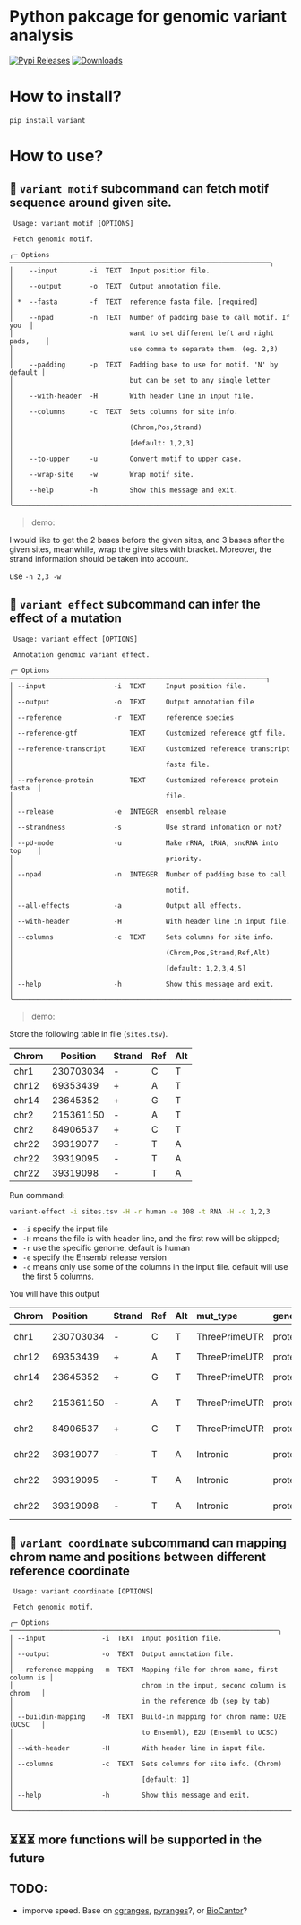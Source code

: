 # Python pakcage for genomic variant analysis

[![Pypi Releases](https://img.shields.io/pypi/v/variant.svg)](https://pypi.python.org/pypi/variant)
[![Downloads](https://pepy.tech/badge/variant)](https://pepy.tech/project/variant)

# How to install?

```
pip install variant
```

# How to use?

## 🧬 `variant motif` subcommand can fetch motif sequence around given site.

```
 Usage: variant motif [OPTIONS]

 Fetch genomic motif.

╭─ Options ─────────────────────────────────────────────────────────────────╮
│    --input        -i  TEXT  Input position file.                          │
│    --output       -o  TEXT  Output annotation file.                       │
│ *  --fasta        -f  TEXT  reference fasta file. [required]              │
│    --npad         -n  TEXT  Number of padding base to call motif. If you  │
│                             want to set different left and right pads,    │
│                             use comma to separate them. (eg. 2,3)         │
│    --padding      -p  TEXT  Padding base to use for motif. 'N' by default │
│                             but can be set to any single letter           │
│    --with-header  -H        With header line in input file.               │
│    --columns      -c  TEXT  Sets columns for site info.                   │
│                             (Chrom,Pos,Strand)                            │
│                             [default: 1,2,3]                              │
│    --to-upper     -u        Convert motif to upper case.                  │
│    --wrap-site    -w        Wrap motif site.                              │
│    --help         -h        Show this message and exit.                   │
╰───────────────────────────────────────────────────────────────────────────╯
```

> demo:

I would like to get the 2 bases before the given sites, and 3 bases after the given sites, meanwhile, wrap the give sites with bracket. Moreover, the strand information should be taken into account.

use `-n 2,3 -w`

## 🧫 `variant effect` subcommand can infer the effect of a mutation

```
 Usage: variant effect [OPTIONS]

 Annotation genomic variant effect.

╭─ Options ────────────────────────────────────────────────────────────────╮
│ --input                 -i  TEXT     Input position file.                │
│ --output                -o  TEXT     Output annotation file              │
│ --reference             -r  TEXT     reference species                   │
│ --reference-gtf             TEXT     Customized reference gtf file.      │
│ --reference-transcript      TEXT     Customized reference transcript     │
│                                      fasta file.                         │
│ --reference-protein         TEXT     Customized reference protein fasta  │
│                                      file.                               │
│ --release               -e  INTEGER  ensembl release                     │
│ --strandness            -s           Use strand infomation or not?       │
│ --pU-mode               -u           Make rRNA, tRNA, snoRNA into top    │
│                                      priority.                           │
│ --npad                  -n  INTEGER  Number of padding base to call      │
│                                      motif.                              │
│ --all-effects           -a           Output all effects.                 │
│ --with-header           -H           With header line in input file.     │
│ --columns               -c  TEXT     Sets columns for site info.         │
│                                      (Chrom,Pos,Strand,Ref,Alt)          │
│                                      [default: 1,2,3,4,5]                │
│ --help                  -h           Show this message and exit.         │
╰──────────────────────────────────────────────────────────────────────────╯
```

> demo:

Store the following table in file (`sites.tsv`).

| Chrom | Position  | Strand | Ref | Alt |
| ----- | --------- | ------ | --- | --- |
| chr1  | 230703034 | -      | C   | T   |
| chr12 | 69353439  | +      | A   | T   |
| chr14 | 23645352  | +      | G   | T   |
| chr2  | 215361150 | -      | A   | T   |
| chr2  | 84906537  | +      | C   | T   |
| chr22 | 39319077  | -      | T   | A   |
| chr22 | 39319095  | -      | T   | A   |
| chr22 | 39319098  | -      | T   | A   |

Run command:

```bash
variant-effect -i sites.tsv -H -r human -e 108 -t RNA -H -c 1,2,3
```

- `-i` specify the input file
- `-H` means the file is with header line, and the first row will be skipped;
- `-r` use the specific genome, default is human
- `-e` specify the Ensembl release version
- `-c` means only use some of the columns in the input file. default will use the first 5 columns.

You will have this output

| Chrom | Position  | Strand | Ref | Alt | mut_type      | gene_type      | gene_name               | gene_pos | transcript_name             | transcript_pos | transcript_motif      | coding_pos | codon_ref | aa_pos | aa_ref | distance2splice |
| :---- | :-------- | :----- | :-- | :-- | :------------ | :------------- | :---------------------- | :------- | :-------------------------- | :------------- | :-------------------- | :--------- | :-------- | :----- | :----- | --------------- |
| chr1  | 230703034 | -      | C   | T   | ThreePrimeUTR | protein_coding | ENSG00000135744(AGT)    | 42543    | ENST00000680041(AGT-208)    | 1753           | TGTGTCACCCCCAGTCTCCCA | None       | None      | None   | None   | 295             |
| chr12 | 69353439  | +      | A   | T   | ThreePrimeUTR | protein_coding | ENSG00000090382(LYZ)    | 5059     | ENST00000261267(LYZ-201)    | 695            | TAGAACTAATACTGGTGAAAA | None       | None      | None   | None   | 286             |
| chr14 | 23645352  | +      | G   | T   | ThreePrimeUTR | protein_coding | ENSG00000100867(DHRS2)  | 15238    | ENST00000344777(DHRS2-202)  | 1391           | CTGCCATTCTGCCAGACTAGC | None       | None      | None   | None   | 210             |
| chr2  | 215361150 | -      | A   | T   | ThreePrimeUTR | protein_coding | ENSG00000115414(FN1)    | 74924    | ENST00000323926(FN1-201)    | 8012           | GGCCCGCAATACTGTAGGAAC | None       | None      | None   | None   | 476             |
| chr2  | 84906537  | +      | C   | T   | ThreePrimeUTR | protein_coding | ENSG00000034510(TMSB10) | 882      | ENST00000233143(TMSB10-201) | 327            | CCTGGGCACTCCGCGCCGATG | None       | None      | None   | None   | 148             |
| chr22 | 39319077  | -      | T   | A   | Intronic      | protein_coding | ENSG00000100316(RPL3)   | 1313     | ENST00000216146(RPL3-201)   | None           | None                  | None       | None      | None   | None   | None            |
| chr22 | 39319095  | -      | T   | A   | Intronic      | protein_coding | ENSG00000100316(RPL3)   | 1295     | ENST00000216146(RPL3-201)   | None           | None                  | None       | None      | None   | None   | None            |
| chr22 | 39319098  | -      | T   | A   | Intronic      | protein_coding | ENSG00000100316(RPL3)   | 1292     | ENST00000216146(RPL3-201)   | None           | None                  | None       | None      | None   | None   | None            |

## 🧫 `variant coordinate` subcommand can mapping chrom name and positions between different reference coordinate

```
 Usage: variant coordinate [OPTIONS]

 Fetch genomic motif.

╭─ Options ───────────────────────────────────────────────────────────────────╮
│ --input              -i  TEXT  Input position file.                         │
│ --output             -o  TEXT  Output annotation file.                      │
│ --reference-mapping  -m  TEXT  Mapping file for chrom name, first column is │
│                                chrom in the input, second column is chrom   │
│                                in the reference db (sep by tab)             │
│ --buildin-mapping    -M  TEXT  Build-in mapping for chrom name: U2E (UCSC   │
│                                to Ensembl), E2U (Ensembl to UCSC)           │
│ --with-header        -H        With header line in input file.              │
│ --columns            -c  TEXT  Sets columns for site info. (Chrom)          │
│                                [default: 1]                                 │
│ --help               -h        Show this message and exit.                  │
╰─────────────────────────────────────────────────────────────────────────────╯

```

## ⏳⏳⏳ more functions will be supported in the future

## TODO:

- imporve speed. Base on [cgranges](https://github.com/lh3/cgranges), [pyranges](https://github.com/biocore-ntnu/pyranges)?, or [BioCantor](https://github.com/InscriptaLabs/BioCantor)?
